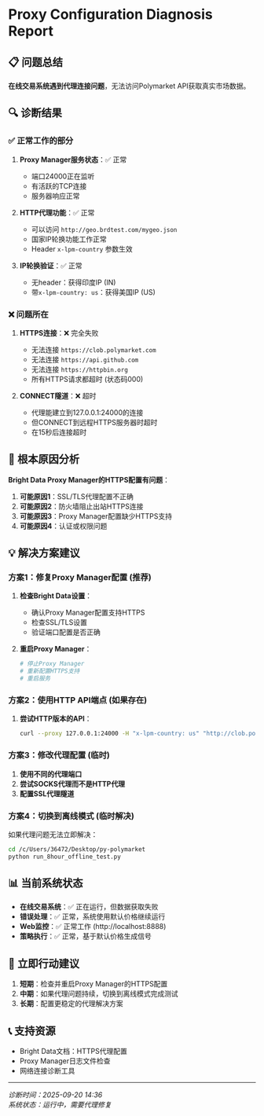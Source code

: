 # Proxy Configuration Diagnosis Report

## 📋 问题总结

**在线交易系统遇到代理连接问题**，无法访问Polymarket API获取真实市场数据。

## 🔍 诊断结果

### ✅ 正常工作的部分

1. **Proxy Manager服务状态**：✅ 正常
   - 端口24000正在监听
   - 有活跃的TCP连接
   - 服务器响应正常

2. **HTTP代理功能**：✅ 正常
   - 可以访问 `http://geo.brdtest.com/mygeo.json`
   - 国家IP轮换功能工作正常
   - Header `x-lpm-country` 参数生效

3. **IP轮换验证**：✅ 正常
   - 无header：获得印度IP (IN)
   - 带`x-lpm-country: us`：获得美国IP (US)

### ❌ 问题所在

1. **HTTPS连接**：❌ 完全失败
   - 无法连接 `https://clob.polymarket.com`
   - 无法连接 `https://api.github.com`
   - 无法连接 `https://httpbin.org`
   - 所有HTTPS请求都超时 (状态码000)

2. **CONNECT隧道**：❌ 超时
   - 代理能建立到127.0.0.1:24000的连接
   - 但CONNECT到远程HTTPS服务器时超时
   - 在15秒后连接超时

## 🔧 根本原因分析

**Bright Data Proxy Manager的HTTPS配置有问题**：

1. **可能原因1**：SSL/TLS代理配置不正确
2. **可能原因2**：防火墙阻止出站HTTPS连接
3. **可能原因3**：Proxy Manager配置缺少HTTPS支持
4. **可能原因4**：认证或权限问题

## 💡 解决方案建议

### 方案1：修复Proxy Manager配置 (推荐)

1. **检查Bright Data设置**：
   - 确认Proxy Manager配置支持HTTPS
   - 检查SSL/TLS设置
   - 验证端口配置是否正确

2. **重启Proxy Manager**：
   ```bash
   # 停止Proxy Manager
   # 重新配置HTTPS支持
   # 重启服务
   ```

### 方案2：使用HTTP API端点 (如果存在)

1. **尝试HTTP版本的API**：
   ```bash
   curl --proxy 127.0.0.1:24000 -H "x-lpm-country: us" "http://clob.polymarket.com/markets?limit=1"
   ```

### 方案3：修改代理配置 (临时)

1. **使用不同的代理端口**
2. **尝试SOCKS代理而不是HTTP代理**
3. **配置SSL代理隧道**

### 方案4：切换到离线模式 (临时解决)

如果代理问题无法立即解决：

```bash
cd /c/Users/36472/Desktop/py-polymarket
python run_8hour_offline_test.py
```

## 📊 当前系统状态

- **在线交易系统**：✅ 正在运行，但数据获取失败
- **错误处理**：✅ 正常，系统使用默认价格继续运行
- **Web监控**：✅ 正常工作 (http://localhost:8888)
- **策略执行**：✅ 正常，基于默认价格生成信号

## 🎯 立即行动建议

1. **短期**：检查并重启Proxy Manager的HTTPS配置
2. **中期**：如果代理问题持续，切换到离线模式完成测试
3. **长期**：配置更稳定的代理解决方案

## 📞 支持资源

- Bright Data文档：HTTPS代理配置
- Proxy Manager日志文件检查
- 网络连接诊断工具

---

*诊断时间：2025-09-20 14:36*  
*系统状态：运行中，需要代理修复*
